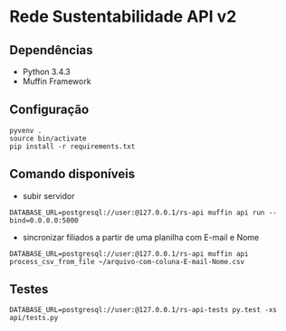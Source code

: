# Rede Sustentabilidade API v2

## Dependências

* Python 3.4.3
* Muffin Framework

## Configuração

```
pyvenv .
source bin/activate
pip install -r requirements.txt
```

## Comando disponíveis

* subir servidor

```
DATABASE_URL=postgresql://user:@127.0.0.1/rs-api muffin api run --bind=0.0.0.0:5000
```

* sincronizar filiados a partir de uma planilha com E-mail e Nome

```
DATABASE_URL=postgresql://user:@127.0.0.1/rs-api muffin api process_csv_from_file ~/arquivo-com-coluna-E-mail-Nome.csv
```

## Testes

```
DATABASE_URL=postgresql://user:@127.0.0.1/rs-api-tests py.test -xs api/tests.py
```
